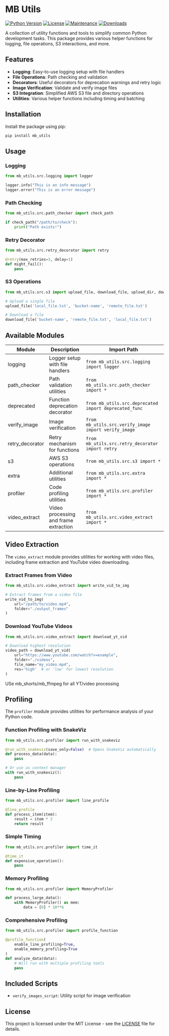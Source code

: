 # MB Utils

[![Python Version](https://img.shields.io/badge/python-3.8+-blue)](https://www.python.org/)
[![License](https://img.shields.io/badge/license-MIT-green.svg)](LICENSE)
[![Maintenance](https://img.shields.io/badge/Maintained%3F-yes-green.svg)](https://github.com/bigmb/mb_utils/graphs/commit-activity)
[![Downloads](https://static.pepy.tech/badge/mb_utils)](https://pepy.tech/project/mb_utils)

A collection of utility functions and tools to simplify common Python development tasks. This package provides various helper functions for logging, file operations, S3 interactions, and more.

## Features

- **Logging**: Easy-to-use logging setup with file handlers
- **File Operations**: Path checking and validation
- **Decorators**: Useful decorators for deprecation warnings and retry logic
- **Image Verification**: Validate and verify image files
- **S3 Integration**: Simplified AWS S3 file and directory operations
- **Utilities**: Various helper functions including timing and batching

##  Installation

Install the package using pip:

```bash
pip install mb_utils
```

## Usage

### Logging
```python
from mb_utils.src.logging import logger

logger.info("This is an info message")
logger.error("This is an error message")
```

### Path Checking
```python
from mb_utils.src.path_checker import check_path

if check_path("/path/to/check"):
    print("Path exists!")
```

### Retry Decorator
```python
from mb_utils.src.retry_decorator import retry

@retry(max_retries=3, delay=1)
def might_fail():
    pass
```

### S3 Operations
```python
from mb_utils.src.s3 import upload_file, download_file, upload_dir, download_dir

# Upload a single file
upload_file('local_file.txt', 'bucket-name', 'remote_file.txt')

# Download a file
download_file('bucket-name', 'remote_file.txt', 'local_file.txt')
```

##  Available Modules

| Module | Description | Import Path |
|--------|-------------|-------------|
| logging | Logger setup with file handlers | `from mb_utils.src.logging import logger` |
| path_checker | Path validation utilities | `from mb_utils.src.path_checker import *` |
| deprecated | Function deprecation decorator | `from mb_utils.src.deprecated import deprecated_func` |
| verify_image | Image verification | `from mb_utils.src.verify_image import verify_image` |
| retry_decorator | Retry mechanism for functions | `from mb_utils.src.retry_decorator import retry` |
| s3 | AWS S3 operations | `from mb_utils.src.s3 import *` |
| extra | Additional utilities | `from mb_utils.src.extra import *` |
| profiler | Code profiling utilities | `from mb_utils.src.profiler import *` |
| video_extract | Video processing and frame extraction | `from mb_utils.src.video_extract import *` |

## Video Extraction

The `video_extract` module provides utilities for working with video files, including frame extraction and YouTube video downloading.

### Extract Frames from Video
```python
from mb_utils.src.video_extract import write_vid_to_img

# Extract frames from a video file
write_vid_to_img(
    url="/path/to/video.mp4",
    folder="./output_frames"  
)
```

### Download YouTube Videos
```python
from mb_utils.src.video_extract import download_yt_vid

# Download highest resolution
video_path = download_yt_vid(
    url="https://www.youtube.com/watch?v=example",
    folder="./videos",
    file_name="my_video.mp4",
    res='high'  # or 'low' for lowest resolution
)
```
USe mb_shorts/mb_ffmpeg for all YT/video processing 

##  Profiling

The `profiler` module provides utilities for performance analysis of your Python code.

### Function Profiling with SnakeViz
```python
from mb_utils.src.profiler import run_with_snakeviz

@run_with_snakeviz(save_only=False)  # Opens SnakeViz automatically
def process_data(data):
    pass

# Or use as context manager
with run_with_snakeviz():
    pass
```

### Line-by-Line Profiling
```python
from mb_utils.src.profiler import line_profile

@line_profile
def process_item(item):
    result = item * 2
    return result
```

### Simple Timing
```python
from mb_utils.src.profiler import time_it

@time_it
def expensive_operation():
    pass
```

### Memory Profiling
```python
from mb_utils.src.profiler import MemoryProfiler

def process_large_data():
    with MemoryProfiler() as mem:
        data = [0] * 10**6
```

### Comprehensive Profiling
```python
from mb_utils.src.profiler import profile_function

@profile_function(
    enable_line_profiling=True,
    enable_memory_profiling=True
)
def analyze_data(data):
    # Will run with multiple profiling tools
    pass
```

## Included Scripts

- `verify_images_script`: Utility script for image verification

##  License

This project is licensed under the MIT License - see the [LICENSE](LICENSE) file for details.

